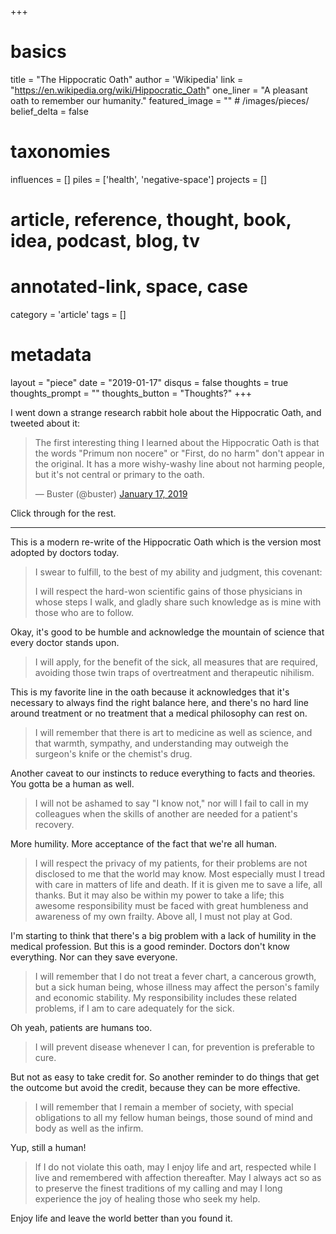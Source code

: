 +++
# basics
title     		 	= "The Hippocratic Oath"
author    		 	= 'Wikipedia'
link      		 	= "https://en.wikipedia.org/wiki/Hippocratic_Oath"
one_liner 		 	= "A pleasant oath to remember our humanity."
featured_image 	= "" # /images/pieces/
belief_delta   	= false

# taxonomies
influences		 	= []
piles     		 	= ['health', 'negative-space']
projects			 	= []

# article, reference, thought, book, idea, podcast, blog, tv
# annotated-link, space, case
category  		 	= 'article'
tags					 	= []

# metadata
layout	    	 	= "piece"
date      		 	= "2019-01-17"
disqus    		 	= false
thoughts			 	= true
thoughts_prompt = ""
thoughts_button = "Thoughts?"
+++

I went down a strange research rabbit hole about the Hippocratic Oath, and tweeted about it: 

<blockquote class="twitter-tweet" data-lang="en"><p lang="en" dir="ltr">The first interesting thing I learned about the Hippocratic Oath is that the words &quot;Primum non nocere&quot; or &quot;First, do no harm&quot; don&#39;t appear in the original. It has a more wishy-washy line about not harming people, but it&#39;s not central or primary to the oath.</p>&mdash; Buster (@buster) <a href="https://twitter.com/buster/status/1086040872649519104?ref_src=twsrc%5Etfw">January 17, 2019</a></blockquote>

Click through for the rest.

----

This is a modern re-write of the Hippocratic Oath which is the version most adopted by doctors today.

> I swear to fulfill, to the best of my ability and judgment, this covenant:
> 
> I will respect the hard-won scientific gains of those physicians in whose steps I walk, and gladly share such knowledge as is mine with those who are to follow.

Okay, it's good to be humble and acknowledge the mountain of science that every doctor stands upon.

> I will apply, for the benefit of the sick, all measures that are required, avoiding those twin traps of overtreatment and therapeutic nihilism.

This is my favorite line in the oath because it acknowledges that it's necessary to always find the right balance here, and there's no hard line around treatment or no treatment that a medical philosophy can rest on.

> I will remember that there is art to medicine as well as science, and that warmth, sympathy, and understanding may outweigh the surgeon's knife or the chemist's drug.

Another caveat to our instincts to reduce everything to facts and theories. You gotta be a human as well.
 
> I will not be ashamed to say "I know not," nor will I fail to call in my colleagues when the skills of another are needed for a patient's recovery.

More humility. More acceptance of the fact that we're all human.

> I will respect the privacy of my patients, for their problems are not disclosed to me that the world may know. Most especially must I tread with care in matters of life and death. If it is given me to save a life, all thanks. But it may also be within my power to take a life; this awesome responsibility must be faced with great humbleness and awareness of my own frailty. Above all, I must not play at God.

I'm starting to think that there's a big problem with a lack of humility in the medical profession. But this is a good reminder. Doctors don't know everything. Nor can they save everyone.

> I will remember that I do not treat a fever chart, a cancerous growth, but a sick human being, whose illness may affect the person's family and economic stability. My responsibility includes these related problems, if I am to care adequately for the sick.

Oh yeah, patients are humans too.

> I will prevent disease whenever I can, for prevention is preferable to cure.

But not as easy to take credit for. So another reminder to do things that get the outcome but avoid the credit, because they can be more effective.

> I will remember that I remain a member of society, with special obligations to all my fellow human beings, those sound of mind and body as well as the infirm.

Yup, still a human!

> If I do not violate this oath, may I enjoy life and art, respected while I live and remembered with affection thereafter. May I always act so as to preserve the finest traditions of my calling and may I long experience the joy of healing those who seek my help.

Enjoy life and leave the world better than you found it. 

